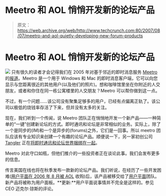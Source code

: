 # Meetro 和 AOL 悄悄开发新的论坛产品

> 原文：<https://web.archive.org/web/http://www.techcrunch.com:80/2007/08/07/meetro-and-aol-quietly-developing-new-forum-products>

# Meetro 和 AOL 悄悄开发新的论坛产品

[![](img/0c420807f113ae04377bddbcb9622ec4.png)](https://web.archive.org/web/20220119220601/http://www.crunchbase.com/company/meetro) 只有很久的读者才会记得我们在 2005 年对基于邻近的即时消息服务 [Meetro](https://web.archive.org/web/20220119220601/http://www.crunchbase.com/company/meetro) 的[报道](https://web.archive.org/web/20220119220601/http://www.beta.techcrunch.com/2005/08/01/profile-meetro/)。Meetro 是一个用于 Windows 和 Mac 的即时消息客户端，它可以向您显示与您距离很近的其他用户(以及他们的照片)。想和咖啡馆里坐在你附近的人交朋友，或者和你住在同一栋公寓楼里的人交朋友？Meetro 可以帮你做到这一点。

不过，有一个问题……该公司没有聚集足够多的用户，已经有点偏离正轨了。该公司以极低的烧钱率存活了下来，但并没有太多的关注。

现在，我们听到一个传闻，说 Meetro 团队正在悄悄地开发一个新产品——一种简单的“一键”创建新论坛的方式。即时通讯和论坛是非常相似的业务。实际上，除了一个是同步的(IM)和一个是异步的(forums)之外，它们是一回事。所以 meetro 团队应该有专业知识来创建一个有趣的论坛产品。顺便说一下，另一家初创公司 [Tangler](https://web.archive.org/web/20220119220601/http://www.crunchbase.com/company/tangler) 正在[将即时通讯和论坛世界捆绑在一起](https://web.archive.org/web/20220119220601/http://www.beta.techcrunch.com/2007/07/31/tanglers-embedded-discussions/)。

Meetro 对此守口如瓶，但他们推介的一些投资者正在谈论此事。我们会发布更多的信息。

传言美国在线也将在秋季发布一款新的论坛产品。我们听说，在经历了一些开发困难([用户平面在 2006 年 8 月被 AOL](https://web.archive.org/web/20220119220601/http://www.beta.techcrunch.com/2006/08/14/userplane-purchased-by-aol/) 收购)后，该产品被移交给了[用户平面](https://web.archive.org/web/20220119220601/http://www.crunchbase.com/company/userplane)团队。新产品将被称为用户面板。**更新:**用户平面说事情并不完全是这样的。参见 CEO 迈克尔·琼斯的评论。